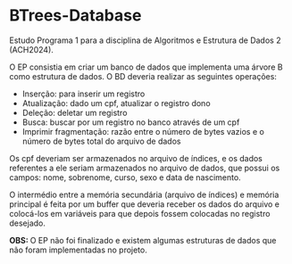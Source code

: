 # BTrees-Database
<p>Estudo Programa 1 para a disciplina de Algoritmos e Estrutura de Dados 2 (ACH2024).</p>
<p>O EP consistia em criar um banco de dados que implementa uma árvore B como estrutura de dados. O BD deveria realizar as seguintes operações: </p>
<ul>
  <li>Inserção: para inserir um registro</li>
  <li>Atualização: dado um cpf, atualizar o registro dono</li>
  <li>Deleção: deletar um registro</li>
  <li>Busca: buscar por um registro no banco através de um cpf</li>
  <li>Imprimir fragmentação: razão entre o número de bytes vazios e o número de bytes total do arquivo de dados</li>
</ul>
<p>Os cpf deveriam ser armazenados no arquivo de índices, e os dados referentes a ele seriam armazenados no arquivo de dados, que possui os campos: nome, sobrenome, curso, sexo e data de nascimento.</p>
<p>O intermédio entre a memória secundária (arquivo de índices) e memória principal é feita por um buffer que deveria receber os dados do arquivo e colocá-los em variáveis para que depois fossem colocadas no registro desejado.</p>
<p><b>OBS: </b>O EP não foi finalizado e existem algumas estruturas de dados que não foram implementadas no projeto. </p>
